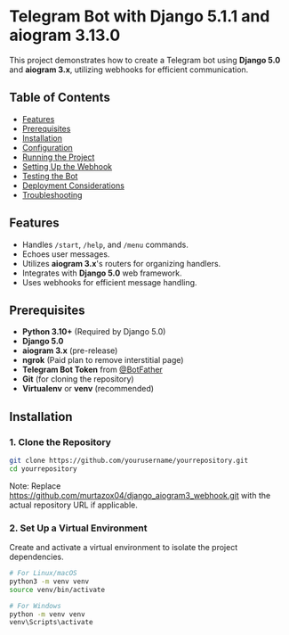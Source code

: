 # Telegram Bot with Django 5.1.1 and aiogram 3.13.0

This project demonstrates how to create a Telegram bot using **Django 5.0** and **aiogram 3.x**, utilizing webhooks for efficient communication.

## Table of Contents

- [Features](#features)
- [Prerequisites](#prerequisites)
- [Installation](#installation)
- [Configuration](#configuration)
- [Running the Project](#running-the-project)
- [Setting Up the Webhook](#setting-up-the-webhook)
- [Testing the Bot](#testing-the-bot)
- [Deployment Considerations](#deployment-considerations)
- [Troubleshooting](#troubleshooting)

## Features

- Handles `/start`, `/help`, and `/menu` commands.
- Echoes user messages.
- Utilizes **aiogram 3.x**'s routers for organizing handlers.
- Integrates with **Django 5.0** web framework.
- Uses webhooks for efficient message handling.

## Prerequisites

- **Python 3.10+** (Required by Django 5.0)
- **Django 5.0**
- **aiogram 3.x** (pre-release)
- **ngrok** (Paid plan to remove interstitial page)
- **Telegram Bot Token** from [@BotFather](https://t.me/BotFather)
- **Git** (for cloning the repository)
- **Virtualenv** or **venv** (recommended)

## Installation

### 1. Clone the Repository

```bash
git clone https://github.com/yourusername/yourrepository.git
cd yourrepository
```
 Note: Replace https://github.com/murtazox04/django_aiogram3_webhook.git with the actual repository URL if applicable.

### 2. Set Up a Virtual Environment
Create and activate a virtual environment to isolate the project dependencies.
```bash
# For Linux/macOS
python3 -m venv venv
source venv/bin/activate

# For Windows
python -m venv venv
venv\Scripts\activate

```